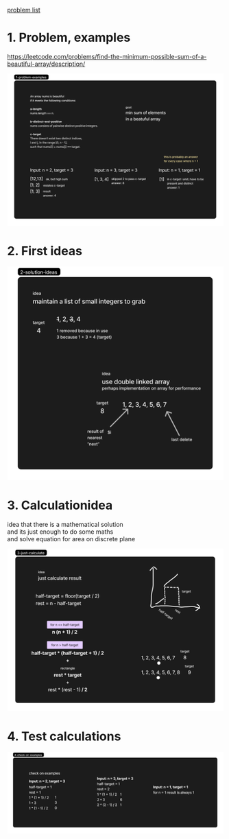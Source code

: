 [problem list](../readme.md)

# 1. Problem, examples
https://leetcode.com/problems/find-the-minimum-possible-sum-of-a-beautiful-array/description/

![img](./1-problem-examples.png)

# 2. First ideas
![img](./2-solution-ideas.png)

# 3. Calculationidea
idea that there is a mathematical solution<br>
and its just enough to do some maths<br>
and solve equation for area on discrete plane

![img](./3-just-calculate.png)

# 4. Test calculations
![img](./4-check-on-examples.png)
